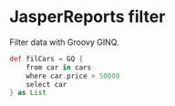 # JasperReports filter 

Filter data with Groovy GINQ.

```groovy
def filCars = GQ { 
    from car in cars 
    where car.price > 50000
    select car
} as List
```
